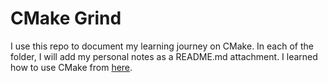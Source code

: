 # CMake Grind

I use this repo to document my learning journey on CMake. In each of the folder, I will add my personal notes as a README.md attachment. I learned how to use CMake from [here](https://cmake.org/cmake/help/latest/guide/tutorial/index.html).